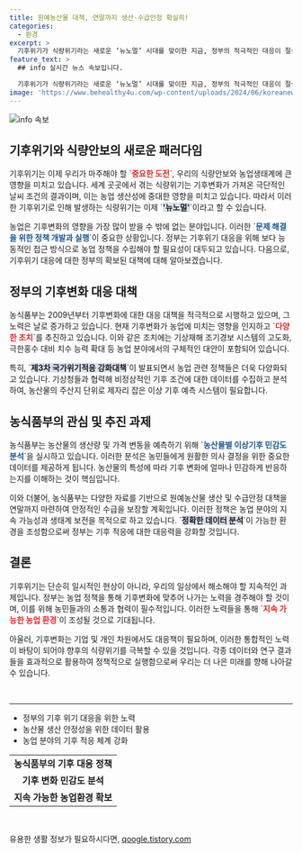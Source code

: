 ```yaml
---
title: 원예농산물 대책, 연말까지 생산·수급안정 확실히!
categories:
  - 환경
excerpt: >
  기후위기가 식량위기라는 새로운 ‘뉴노멀’ 시대를 맞이한 지금, 정부의 적극적인 대응이 절실합니다. 농업 기상재해 경고 시스템부터 이상기후 예측까지, 우리의 미래를 지킬 대책이 필요합니다!
feature_text: >
  ## info 실시간 뉴스 속보입니다.

  기후위기가 식량위기라는 새로운 ‘뉴노멀’ 시대를 맞이한 지금, 정부의 적극적인 대응이 절실합니다. 농업 기상재해 경고 시스템부터 이상기후 예측까지, 우리의 미래를 지킬 대책이 필요합니다!
image: 'https://www.behealthy4u.com/wp-content/uploads/2024/06/koreanews.jpg'
---
```


<p><img src="https://www.behealthy4u.com/wp-content/uploads/2024/06/koreanews.jpg" alt="info 속보" /></p>

<h2 data-ke-size="size26">기후위기와 식량안보의 새로운 패러다임</h2>

<p data-ke-size="size16">기후위기는 이제 우리가 마주해야 할 `<b><span style="color: #ee2323;">중요한 도전</span></b>`, 우리의 식량안보와 농업생태계에 큰 영향을 미치고 있습니다. 세계 곳곳에서 겪는 식량위기는 기후변화가 가져온 극단적인 날씨 조건의 결과이며, 이는 농업 생산성에 중대한 영향을 미치고 있습니다. 따라서 이러한 기후위기로 인해 발생하는 식량위기는 이제 `<b><span style="background-color: #21538527;">'뉴노멀'</span></b>`이라고 할 수 있습니다.</p>

<p data-ke-size="size16">농업은 기후변화의 영향을 가장 많이 받을 수 밖에 없는 분야입니다. 이러한 `<b><span style="color: #1a5490;">문제 해결을 위한 정책 개발과 실행</span></b>`이 중요한 상황입니다. 정부는 기후위기 대응을 위해 보다 능동적인 접근 방식으로 농업 정책을 수립해야 할 필요성이 대두되고 있습니다. 다음으로, 기후위기 대응에 대한 정부의 확보된 대책에 대해 알아보겠습니다.</p>

<h2 data-ke-size="size26">정부의 기후변화 대응 대책</h2>

<p data-ke-size="size16">농식품부는 2009년부터 기후변화에 대한 대응 대책을 적극적으로 시행하고 있으며, 그 노력은 날로 증가하고 있습니다. 현재 기후변화가 농업에 미치는 영향을 인지하고 `<b><span style="color: #ee2323;">다양한 조치</span></b>`를 추진하고 있습니다. 이와 같은 조치에는 기상재해 조기경보 시스템의 고도화, 극한홍수 대비 치수 능력 확대 등 농업 분야에서의 구체적인 대안이 포함되어 있습니다.</p>

<p data-ke-size="size16">특히, `<b><span style="background-color: #21538527;">제3차 국가위기적응 강화대책</span></b>`이 발표되면서 농업 관련 정책들은 더욱 다양화되고 있습니다. 기상청들과 협력해 비정상적인 기후 조건에 대한 데이터를 수집하고 분석하여, 농산물의 주산지 단위로 제자리 잡은 이상 기후 예측 시스템이 필요합니다.</p>

<h2 data-ke-size="size26">농식품부의 관심 및 추진 과제</h2>

<p data-ke-size="size16">농식품부는 농산물의 생산량 및 가격 변동을 예측하기 위해 `<b><span style="color: #1a5490;">농산물별 이상기후 민감도 분석</span></b>`을 실시하고 있습니다. 이러한 분석은 농민들에게 원활한 의사 결정을 위한 중요한 데이터를 제공하게 됩니다. 농산물의 특성에 따라 기후 변화에 얼마나 민감하게 반응하는지를 이해하는 것이 핵심입니다.</p>

<p data-ke-size="size16">이와 더불어, 농식품부는 다양한 자료를 기반으로 원예농산물 생산 및 수급안정 대책을 연말까지 마련하여 안정적인 수급을 보장할 계획입니다. 이러한 정책은 농업 분야의 지속 가능성과 생태계 보전을 목적으로 하고 있습니다. `<b><span style="background-color: #21538527;">정확한 데이터 분석</span></b>`이 가능한 환경을 조성함으로써 정부는 기후 적응에 대한 대응력을 강화할 것입니다.</p>

<h2 data-ke-size="size26">결론</h2>

<p data-ke-size="size16">기후위기는 단순히 일시적인 현상이 아니라, 우리의 일상에서 해소해야 할 지속적인 과제입니다. 정부는 농업 정책을 통해 기후변화에 맞추어 나가는 노력을 경주해야 할 것이며, 이를 위해 농민들과의 소통과 협력이 필수적입니다. 이러한 노력들을 통해 `<b><span style="color: #ee2323;">지속 가능한 농업 환경</span></b>`이 조성될 것으로 기대됩니다.</p>

<p data-ke-size="size16">아울러, 기후변화는 기업 및 개인 차원에서도 대응책이 필요하며, 이러한 통합적인 노력이 바탕이 되어야 향후의 식량위기를 극복할 수 있을 것입니다. 각종 데이터와 연구 결과들을 효과적으로 활용하여 정책적으로 실행함으로써 우리는 더 나은 미래를 향해 나아갈 수 있습니다.</p>

<p data-ke-size="size16">&nbsp;</p>

<hr />

<ul>
  <li>정부의 기후 위기 대응을 위한 노력</li>
  <li>농산물 생산 안정성을 위한 데이터 활용</li>
  <li>농업 분야의 기후 적응 체계 강화</li>
</ul>

<table style="width: 100%;">
  <tbody>
    <tr>
      <td style="text-align: center; height: 17px;"><b>농식품부의 기후 대응 정책</b></td>
    </tr>
    <tr>
      <td style="text-align: center; height: 17px;"><b>기후 변화 민감도 분석</b></td>
    </tr>
    <tr>
      <td style="text-align: center; height: 17px;"><b>지속 가능한 농업환경 확보</b></td>
    </tr>
  </tbody>
</table>

<p data-ke-size="size16">&nbsp;</p>
유용한 생활 정보가 필요하시다면, <a href="https://qoogle.tistory.com" rel="dofollow">qoogle.tistory.com</a>


